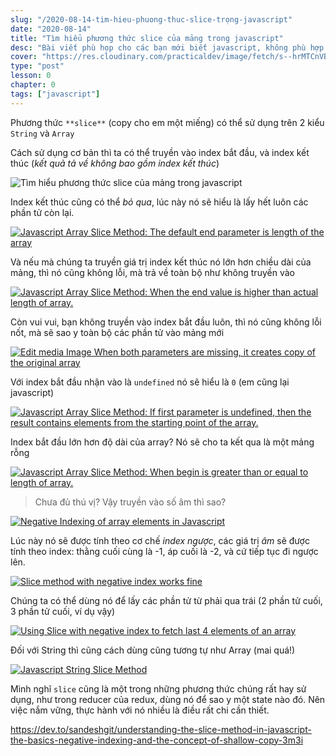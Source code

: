 ```yaml
---
slug: "/2020-08-14-tim-hieu-phuong-thuc-slice-trọng-javascript"
date: "2020-08-14"
title: "Tìm hiểu phương thức slice của mảng trong javascript"
desc: "Bài viết phù họp cho các bạn mới biết javascript, không phù hợp cho bạn nào đã quá rành"
cover: "https://res.cloudinary.com/practicaldev/image/fetch/s--hrMTCnVB--/c_imagga_scale,f_auto,fl_progressive,h_420,q_auto,w_1000/https://dev-to-uploads.s3.amazonaws.com/i/2u8lvreli9tyeef7tn1e.png"
type: "post"
lesson: 0
chapter: 0
tags: ["javascript"]
---
```


Phương thức `**slice**` (copy cho em một miếng) có thể sử dụng trên 2 kiểu `String` và `Array`

Cách sử dụng cơ bản thì ta có thể truyền vào index bắt đầu, và index kết thúc (_kết quả tả về không bao gồm index kết thúc_)

![Tìm hiểu phương thức slice của mảng trong javascript](https://res.cloudinary.com/practicaldev/image/fetch/s--OINYunXY--/c_limit%2Cf_auto%2Cfl_progressive%2Cq_auto%2Cw_880/https://foxbits.dev/sites/default/files/inline-images/array-slice-example-fruits-for-fact-0.jpg)

Index kết thúc cũng có thể _bỏ qua_, lúc này nó sẽ hiểu là lấy hết luôn các phần tử còn lại.

[![Javascript Array Slice Method: The default end parameter is length of the array](https://res.cloudinary.com/practicaldev/image/fetch/s--z2KQG8vX--/c_limit%2Cf_auto%2Cfl_progressive%2Cq_auto%2Cw_880/https://foxbits.dev/sites/default/files/inline-images/xxjavascript-array-slice-method-foxbits-fact-2.jpg)](https://res.cloudinary.com/practicaldev/image/fetch/s--z2KQG8vX--/c_limit%2Cf_auto%2Cfl_progressive%2Cq_auto%2Cw_880/https://foxbits.dev/sites/default/files/inline-images/xxjavascript-array-slice-method-foxbits-fact-2.jpg)

Và nếu mà chúng ta truyền giá trị index kết thúc nó lớn hơn chiều dài của mảng, thì nó cũng không lỗi, mà trả về toàn bộ như không truyền vào

[![Javascript Array Slice Method: When the end value is higher than actual length of array.](https://res.cloudinary.com/practicaldev/image/fetch/s--eWuiw3eO--/c_limit%2Cf_auto%2Cfl_progressive%2Cq_auto%2Cw_880/https://foxbits.dev/sites/default/files/inline-images/array-slice-example-fruits-for-fact-3_0.jpg)](https://res.cloudinary.com/practicaldev/image/fetch/s--eWuiw3eO--/c_limit%2Cf_auto%2Cfl_progressive%2Cq_auto%2Cw_880/https://foxbits.dev/sites/default/files/inline-images/array-slice-example-fruits-for-fact-3_0.jpg)

Còn vui vui, bạn không truyền vào index bắt đầu luôn, thì nó cũng không lỗi nốt, mà sẽ sao y toàn bộ các phần tử vào mảng mới

[![ Edit media Image  When both parameters are missing, it creates copy of the original array](https://res.cloudinary.com/practicaldev/image/fetch/s--0VNTZhPe--/c_limit%2Cf_auto%2Cfl_progressive%2Cq_auto%2Cw_880/https://foxbits.dev/sites/default/files/inline-images/array-slice-example-fruits-for-fact-4_0.jpg)](https://res.cloudinary.com/practicaldev/image/fetch/s--0VNTZhPe--/c_limit%2Cf_auto%2Cfl_progressive%2Cq_auto%2Cw_880/https://foxbits.dev/sites/default/files/inline-images/array-slice-example-fruits-for-fact-4_0.jpg)

Với index bắt đầu nhận vào là `undefined` nó sẽ hiểu là `0` (em cũng lại javascript)

[![Javascript Array Slice Method: If first parameter is undefined, then the result contains elements from the starting point of the array.](https://res.cloudinary.com/practicaldev/image/fetch/s--ZziXO8ik--/c_limit%2Cf_auto%2Cfl_progressive%2Cq_auto%2Cw_880/https://foxbits.dev/sites/default/files/inline-images/array-slice-example-fruits-for-fact-5.jpg)](https://res.cloudinary.com/practicaldev/image/fetch/s--ZziXO8ik--/c_limit%2Cf_auto%2Cfl_progressive%2Cq_auto%2Cw_880/https://foxbits.dev/sites/default/files/inline-images/array-slice-example-fruits-for-fact-5.jpg)

Index bắt đầu lớn hơn độ dài của array? Nó sẽ cho ta kết qua là một mảng rỗng

[![Javascript Array Slice Method: When begin is greater than or equal to length of array.](https://res.cloudinary.com/practicaldev/image/fetch/s--WQBi7Kp_--/c_limit%2Cf_auto%2Cfl_progressive%2Cq_auto%2Cw_880/https://foxbits.dev/sites/default/files/inline-images/array-slice-example-fruits-for-fact-6_0.jpg)](https://res.cloudinary.com/practicaldev/image/fetch/s--WQBi7Kp_--/c_limit%2Cf_auto%2Cfl_progressive%2Cq_auto%2Cw_880/https://foxbits.dev/sites/default/files/inline-images/array-slice-example-fruits-for-fact-6_0.jpg)

> Chưa đủ thú vị? Vậy truyền vào số âm thì sao?

[![Negative Indexing of array elements in Javascript](https://res.cloudinary.com/practicaldev/image/fetch/s--Z0m01uqP--/c_limit%2Cf_auto%2Cfl_progressive%2Cq_auto%2Cw_880/https://foxbits.dev/sites/default/files/inline-images/array-slice-example-fruits-for-fact-negative-index.jpg)](https://res.cloudinary.com/practicaldev/image/fetch/s--Z0m01uqP--/c_limit%2Cf_auto%2Cfl_progressive%2Cq_auto%2Cw_880/https://foxbits.dev/sites/default/files/inline-images/array-slice-example-fruits-for-fact-negative-index.jpg)

Lúc này nó sẽ được tính theo cơ chế _index ngược_, các giá trị _âm_ sẽ được tính theo index: thằng cuối cùng là -1, áp cuối là -2, và cứ tiếp tục đi ngược lên.

[![Slice method with negative index works fine](https://res.cloudinary.com/practicaldev/image/fetch/s--9QHx20P0--/c_limit%2Cf_auto%2Cfl_progressive%2Cq_auto%2Cw_880/https://foxbits.dev/sites/default/files/inline-images/array-slice-example-fruits-for-fact-8.jpg)](https://res.cloudinary.com/practicaldev/image/fetch/s--9QHx20P0--/c_limit%2Cf_auto%2Cfl_progressive%2Cq_auto%2Cw_880/https://foxbits.dev/sites/default/files/inline-images/array-slice-example-fruits-for-fact-8.jpg)

Chúng ta có thể dùng nó để lấy các phần tử từ phải qua trái (2 phần tử cuối, 3 phần tử cuối, ví dụ vậy)

[![Using Slice with negative index to fetch last 4 elements of an array](https://res.cloudinary.com/practicaldev/image/fetch/s--VkOdOPne--/c_limit%2Cf_auto%2Cfl_progressive%2Cq_auto%2Cw_880/https://foxbits.dev/sites/default/files/inline-images/array-slice-example-fruits-for-fact-9.jpg)](https://res.cloudinary.com/practicaldev/image/fetch/s--VkOdOPne--/c_limit%2Cf_auto%2Cfl_progressive%2Cq_auto%2Cw_880/https://foxbits.dev/sites/default/files/inline-images/array-slice-example-fruits-for-fact-9.jpg)

Đối với String thì cũng cách dùng cũng tương tự như Array (mai quá!)

[![Javascript String Slice Method](https://res.cloudinary.com/practicaldev/image/fetch/s--sfq02PID--/c_limit%2Cf_auto%2Cfl_progressive%2Cq_auto%2Cw_880/https://foxbits.dev/sites/default/files/inline-images/string-slice.jpg)](https://res.cloudinary.com/practicaldev/image/fetch/s--sfq02PID--/c_limit%2Cf_auto%2Cfl_progressive%2Cq_auto%2Cw_880/https://foxbits.dev/sites/default/files/inline-images/string-slice.jpg)

Mình nghĩ `slice` cũng là một trong những phương thức chúng rất hay sử dụng, như trong reducer của redux, dùng nó để sao y một state nào đó. Nên việc nắm vững, thực hành với nó nhiều là điều rất chi cần thiết.

https://dev.to/sandeshgit/understanding-the-slice-method-in-javascript-the-basics-negative-indexing-and-the-concept-of-shallow-copy-3m3i

